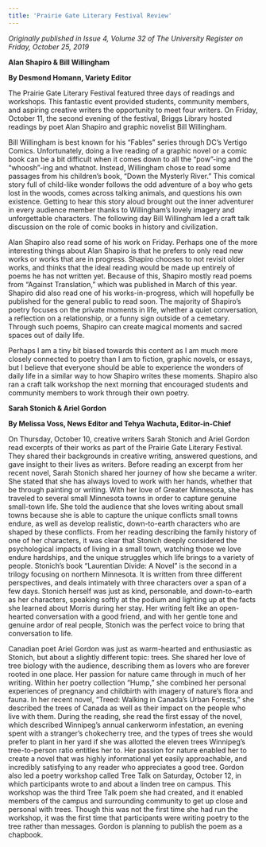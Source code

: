 ```yaml
---
title: 'Prairie Gate Literary Festival Review'
---
```


_Originally published in Issue 4, Volume 32 of The University Register on Friday, October 25, 2019_

**Alan Shapiro & Bill Willingham**

**By Desmond Homann, Variety Editor**

The Prairie Gate Literary Festival featured three days of readings and workshops. This fantastic event provided students, community members, and aspiring creative writers the opportunity to meet four writers. On Friday, October 11, the second evening of the festival, Briggs Library hosted readings by poet Alan Shapiro and graphic novelist Bill Willingham. 

Bill Willingham is best known for his “Fables” series through DC’s Vertigo Comics. Unfortunately, doing a live reading of a graphic novel or a comic book can be a bit difficult when it comes down to all the “pow”-ing and the “whoosh”-ing and whatnot. Instead, Willingham chose to read some passages from his children’s book, “Down the Mysterly River.” This comical story full of child-like wonder follows the odd adventure of a boy who gets lost in the woods, comes across talking animals, and questions his own existence. Getting to hear this story aloud brought out the inner adventurer in every audience member thanks to Willingham’s lovely imagery and unforgettable characters. The following day Bill Willingham led a craft talk discussion on the role of comic books in history and civilization.

Alan Shapiro also read some of his work on Friday. Perhaps one of the more interesting things about Alan Shapiro is that he prefers to only read new works or works that are in progress. Shapiro chooses to not revisit older works, and thinks that the ideal reading would be made up entirely of poems he has not written yet. Because of this, Shapiro mostly read poems from “Against Translation,” which was published in March of this year. Shapiro did also read one of his works-in-progress, which will hopefully be published for the general public to read soon. The majority of Shapiro’s poetry focuses on the private moments in life, whether a quiet conversation, a reflection on a relationship, or a funny sign outside of a cemetary. Through such poems, Shapiro can create magical moments and sacred spaces out of daily life. 

Perhaps I am a tiny bit biased towards this content as I am much more closely connected to poetry than I am to fiction, graphic novels, or essays, but I believe that everyone should be able to experience the wonders of daily life in a similar way to how Shapiro writes these moments. Shapiro also ran a craft talk workshop the next morning that encouraged students and community members to work through their own poetry. 

**Sarah Stonich & Ariel Gordon**

**By Melissa Voss, News Editor and Tehya Wachuta, Editor-in-Chief**

On Thursday, October 10, creative writers Sarah Stonich and Ariel Gordon read excerpts of their works as part of the Prairie Gate Literary Festival. They shared their backgrounds in creative writing, answered questions, and gave insight to their lives as writers. Before reading an excerpt from her recent novel, Sarah Stonich shared her journey of how she became a writer. She stated that she has always loved to work with her hands, whether that be through painting or writing. With her love of Greater Minnesota, she has traveled to several small Minnesota towns in order to capture genuine small-town life. She told the audience that she loves writing about small towns because she is able to capture the unique conflicts small towns endure, as well as develop realistic, down-to-earth characters who are shaped by these conflicts. From her reading describing the family history of one of her characters, it was clear that Stonich deeply considered the psychological impacts of living in a small town, watching those we love endure hardships, and the unique struggles which life brings to a variety of people. Stonich’s book “Laurentian Divide: A Novel” is the second in a trilogy focusing on northern Minnesota. It is written from three different perspectives, and deals intimately with three characters over a span of a few days. Stonich herself was just as kind, personable, and down-to-earth as her characters, speaking softly at the podium and lighting up at the facts she learned about Morris during her stay. Her writing felt like an open-hearted conversation with a good friend, and with her gentle tone and genuine ardor of real people, Stonich was the perfect voice to bring that conversation to life.

Canadian poet Ariel Gordon was just as warm-hearted and enthusiastic as Stonich, but about a slightly different topic: trees. She shared her love of tree biology with the audience, describing them as lovers who are forever rooted in one place. Her passion for nature came through in much of her writing. Within her poetry collection “Hump,” she combined her personal experiences of pregnancy and childbirth with imagery of nature’s flora and fauna. In her recent novel, “Treed: Walking in Canada’s Urban Forests,” she described the trees of Canada as well as their impact on the people who live with them. During the reading, she read the first essay of the novel, which described Winnipeg’s annual cankerworm infestation, an evening spent with a stranger’s chokecherry tree, and the types of trees she would prefer to plant in her yard if she was allotted the eleven trees Winnipeg’s tree-to-person ratio entitles her to. Her passion for nature enabled her to create a novel that was highly informational yet easily approachable, and incredibly satisfying to any reader who appreciates a good tree. Gordon also led a poetry workshop called Tree Talk on Saturday, October 12, in which participants wrote to and about a linden tree on campus. This workshop was the third Tree Talk poem she had created, and it enabled members of the campus and surrounding community to get up close and personal with trees. Though this was not the first time she had run the workshop, it was the first time that participants were writing poetry to the tree rather than messages. Gordon is planning to publish the poem as a chapbook. 